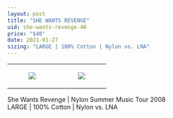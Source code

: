 ```yaml
---
layout: post
title: "SHE WANTS REVENGE"
uid: she-wants-revenge-40
price: "$40"
date: 2021-01-27
sizing: "LARGE | 100% Cotton | Nylon vs. LNA"
---
```




<table style="width:100%;"><tr><td style="vertical-align:top;">
      <figure class="tmblr-full" data-orig-height="2048" data-orig-width="1365" data-orig-src="https://concertshirts.netlify.app/shirts/0144/0144-01.jpg"><img src="https://64.media.tumblr.com/71cc0c5ec128055f00e1b6a5ebcf69d4/1520e6bc37cdfc24-bf/s540x810/6d8a878d8bcc5bd53ec21378fe37d5fa21fbebc0.jpg" data-orig-height="2048" data-orig-width="1365" data-orig-src="https://concertshirts.netlify.app/shirts/0144/0144-01.jpg"/></figure></td>
    <td style="vertical-align:top;">
      <figure class="tmblr-full" data-orig-height="2048" data-orig-width="1365" data-orig-src="https://concertshirts.netlify.app/shirts/0144/0144-02.jpg"><img src="https://64.media.tumblr.com/2067cfb6a102a1760a91777735b16c8e/1520e6bc37cdfc24-73/s540x810/08c1b5f3e34816777ae7f8e98ae6de2ec7ba3713.jpg" data-orig-height="2048" data-orig-width="1365" data-orig-src="https://concertshirts.netlify.app/shirts/0144/0144-02.jpg"/></figure></td>
  </tr></table><p>
  She Wants Revenge | Nylon Summer Music Tour 2008<br/>LARGE | 100% Cotton | Nylon vs. LNA
</p>
